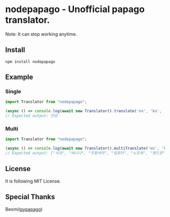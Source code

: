 # nodepapago - Unofficial papago translator.

Note: It can stop working anytime.

## Install

```
npm install nodepapago
```

## Example

### Single

```typescript
import Translator from "nodepapago";

(async () => console.log(await new Translator().translate('en', 'ko', 'Hi.')))();
// Expected output: 안녕
```

### Multi

```typescript
import Translator from "nodepapago";

(async () => console.log(await new Translator().multiTranslate('en', 'ko', ['apple', 'banana', 'orange', 'computer', 'laptop', 'cellphone', 'school', 'promise'])))();
// Expected output: ["사과", "바나나", "주황색의", "컴퓨터", "노트북", "핸드폰", "학교", "약속하다"]
```

## License
It is following MIT License.

## Special Thanks
Beomi([pypapago](https://github.com/Beomi/pypapago))